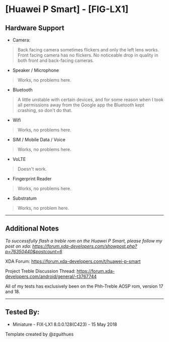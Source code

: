 # [Huawei P Smart] - [FIG-LX1]

## Hardware Support

* Camera:
> Back facing camera sometimes flickers and only the left lens works. Front facing camera has no flickers. No noticeable drop in quality in both front and back-facing cameras.

* Speaker / Microphone
> Works, no problems here.

* Bluetooth
> A little unstable with certain devices, and for some reason when I took all permissions away from the Google app the Bluetooth kept crashing, so don't do that.

* Wifi
> Works, no problems here.

* SIM / Mobile Data / Voice
> Works, no problems here.

* VoLTE
> Doesn't work.

* Fingerprint Reader
> Works, no problems here.

* Substratum
> Works, no problem here.

***
## Additional Notes

_To successfully flash a treble rom on the Huawei P Smart, please follow my post on xda: https://forum.xda-developers.com/showpost.php?p=76350440&postcount=6_

XDA Forum: https://forum.xda-developers.com/t/huawei-p-smart

Project Treble Discussion Thread: https://forum.xda-developers.com/android/general/-t3767744

All of my tests has exclusively been on the Phh-Treble AOSP rom, version 17 and 18.

***


## Tested By:
* Miniature - FIX-LX1 8.0.0.128(C423) - 15 May 2018

Template created by @zguithues